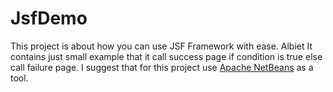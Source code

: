 # JsfDemo
This project is about how you can use JSF Framework with ease. Albiet It contains just small example that it call success page if condition
is true else call failure page. I suggest that for this project use [Apache NetBeans](https://netbeans.apache.org/) as a tool.
